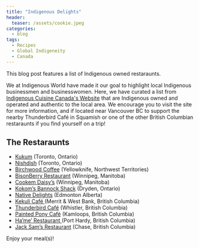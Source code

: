 ```yaml
---
title: "Indigenous Delights"
header:
  teaser: /assets/cookie.jpeg
categories:
  - blog
tags:
  - Recipes
  - Global Indigeneity
  - Canada
---
```


This blog post features a list of Indigenous owned restaraunts.

We at Indigenous World have made it our goal to highlight local Indigenous businessmen and businesswomen. Here, we have curated a list from [Indigenous Cuisine Canada's Website](indigenouscuisine.ca) that are Indigenous owned and operated and authentic to the local area. We encourage you to visit the site for more information, and if located near Vancouver BC to support the nearby Thunderbird Café in Squamish or one of the other British Columbian restaraunts if you find yourself on a trip!

## The Restaraunts


* [Kukum](http://www.kukum-kitchen.com/) (Toronto, Ontario)
* [Nishdish](https://www.nishdish.com/) (Toronto, Ontario)
* [Birchwood Coffee](http://www.birchwoodcoffeeko.com/) (Yellowknife, Northwest Territories)
* [BisonBerry Restaurant](https://neechi.ca/) (Winnipeg, Manitoba)
* [Cookem Daisy’s](https://www.facebook.com/CookemDaisey/) (Winnipeg, Manitoba)
* [Kokom’s Bannock Shack](https://www.facebook.com/kokomsMooseBalls/) (Dryden, Ontario)
* [Native Delights](http://admin5005.wixsite.com/nativedelights) (Edmonton Alberta)
* [Kekuli Café ](http://www.kekulicafe.com/) (Merrit & West Bank, British Columbia)
* [Thunderbird Café](https://slcc.ca/visit/thunderbird-cafe/) (Whistler, British Columbia)
* [Painted Pony Café](http://www.paintedponycafe.com/) (Kamloops, British Columbia)
* [ Ha’me’ Restaurant ](https://hamerestaurant.ca/) (Port Hardy, British Columbia)
* [Jack Sam’s Restaurant](http://www.quaaoutlodge.com/dining-en.html) (Chase, British Columbia)

Enjoy your meal(s)! 